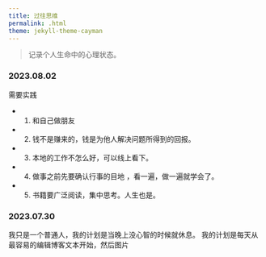 ```yaml
---
title: 过往思维
permalink: .html
theme: jekyll-theme-cayman
---
```


> 记录个人生命中的心理状态。


### 2023.08.02

需要实践

- 1. 和自己做朋友
- 2. 钱不是赚来的，钱是为他人解决问题所得到的回报。
- 3. 本地的工作不怎么好，可以线上看下。
- 4. 做事之前先要确认行事的目地 ，看一遍，做一遍就学会了。
- 5. 书籍要广泛阅读，集中思考。人生也是。


### 2023.07.30

我只是一个普通人，我的计划是当晚上没心智的时候就休息。
我的计划是每天从最容易的编辑博客文本开始，然后图片

